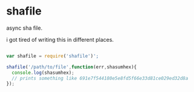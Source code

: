 shafile
=======

async sha file.

i got tired of writing this in different places.

```js

var shafile = require('shafile')';

shafile('/path/to/file',function(err,shasumhex){
  console.log(shasumhex);
  // prints something like 691e7f544180e5e8fd5f66e33d81ce029ed32d8a
});

```
